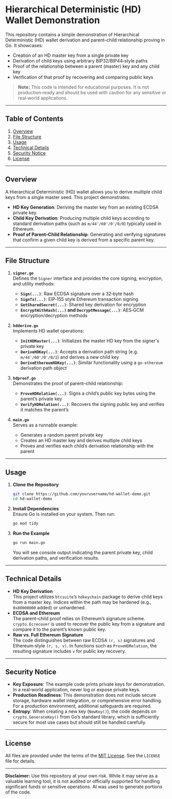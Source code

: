 # Hierarchical Deterministic (HD) Wallet Demonstration

This repository contains a simple demonstration of Hierarchical Deterministic (HD) wallet derivation and parent–child relationship proving in Go. It showcases:

- Creation of an HD master key from a single private key  
- Derivation of child keys using arbitrary BIP32/BIP44‐style paths  
- Proof of the relationship between a parent (master) key and any child key  
- Verification of that proof by recovering and comparing public keys  

> **Note:** This code is intended for educational purposes. It is not production‐ready and should be used with caution for any sensitive or real‐world applications.

---

## Table of Contents

1. [Overview](#overview)  
2. [File Structure](#file-structure)  
3. [Usage](#usage)  
4. [Technical Details](#technical-details)  
5. [Security Notice](#security-notice)  
6. [License](#license)

---

## Overview

A Hierarchical Deterministic (HD) wallet allows you to derive multiple child keys from a single master seed. This project demonstrates:

- **HD Key Generation**: Deriving the master key from an existing ECDSA private key.  
- **Child Key Derivation**: Producing multiple child keys according to standard derivation paths (such as `m/44'/60'/0'/0/0`) typically used in Ethereum.  
- **Proof of Parent–Child Relationship**: Generating and verifying signatures that confirm a given child key is derived from a specific parent key.  

---

## File Structure

1. **`signer.go`**  
   Defines the `Signer` interface and provides the core signing, encryption, and utility methods:
   - **`Sign(...)`**: Raw ECDSA signature over a 32‐byte hash  
   - **`SignTx(...)`**: EIP‐155 style Ethereum transaction signing  
   - **`GetSharedSecret(...)`**: Shared key derivation for encryption  
   - **`EncryptWithHash(...)` and `DecryptMessage(...)`**: AES‐GCM encryption/decryption methods  

2. **`hdderive.go`**  
   Implements HD wallet operations:
   - **`InitHDMaster(...)`**: Initializes the master HD key from the signer's private key  
   - **`DeriveHDKey(...)`**: Accepts a derivation path string (e.g. `m/44'/60'/0'/0/1`) and derives a new child key  
   - **`DeriveEthereumHDKey(...)`**: Similar functionality using a `go-ethereum` derivation path object  

3. **`hdproof.go`**  
   Demonstrates the proof of parent–child relationship:
   - **`ProveHDRelation(...)`**: Signs a child’s public key bytes using the parent’s private key  
   - **`VerifyHDRelation(...)`**: Recovers the signing public key and verifies it matches the parent’s  

4. **`main.go`**  
   Serves as a runnable example:
   - Generates a random parent private key  
   - Creates an HD master key and derives multiple child keys  
   - Proves and verifies each child’s derivation relationship with the parent  

---

## Usage

1. **Clone the Repository**  
   ```bash
   git clone https://github.com/yourusername/hd-wallet-demo.git
   cd hd-wallet-demo
   ```

2. **Install Dependencies**  
   Ensure Go is installed on your system. Then run:
   ```bash
   go mod tidy
   ```

3. **Run the Example**  
   ```bash
   go run main.go
   ```
   You will see console output indicating the parent private key, child derivation paths, and verification results.

---

## Technical Details

- **HD Key Derivation**  
  This project utilizes `btcsuite`’s `hdkeychain` package to derive child keys from a master key. Indices within the path may be hardened (e.g., `0x80000000` added) or unhardened.  
- **ECDSA and Ethereum**  
  The parent–child proof relies on Ethereum’s signature scheme. `crypto.Ecrecover` is used to recover the public key from a signature and compare it to the parent’s known public key.  
- **Raw vs. Full Ethereum Signature**  
  The code distinguishes between raw ECDSA `(r, s)` signatures and Ethereum‐style `(r, s, v)`. In functions such as `ProveHDRelation`, the resulting signature includes `v` for public key recovery.

---

## Security Notice

- **Key Exposure**: The example code prints private keys for demonstration. In a real‐world application, never log or expose private keys.  
- **Production Readiness**: This demonstration does not include secure storage, hardware wallet integration, or comprehensive error handling. For a production environment, additional safeguards are required.  
- **Entropy**: When creating a new key (`NewKey()`), the code depends on `crypto.GenerateKey()` from Go’s standard library, which is sufficiently secure for most use cases but should still be handled carefully.

---

## License

All files are provided under the terms of the [MIT License](https://opensource.org/licenses/MIT). See the `LICENSE` file for details. 

---

**Disclaimer:** Use this repository at your own risk. While it may serve as a valuable learning tool, it is not audited or officially supported for handling significant funds or sensitive operations. AI was used to generate portions of the code.